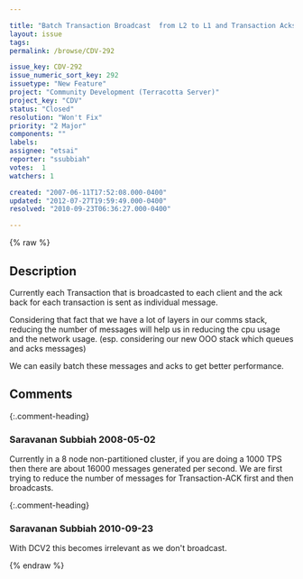 ```yaml
---

title: "Batch Transaction Broadcast  from L2 to L1 and Transaction Acks from L1s to L2 to reduce the number of messages."
layout: issue
tags: 
permalink: /browse/CDV-292

issue_key: CDV-292
issue_numeric_sort_key: 292
issuetype: "New Feature"
project: "Community Development (Terracotta Server)"
project_key: "CDV"
status: "Closed"
resolution: "Won't Fix"
priority: "2 Major"
components: ""
labels: 
assignee: "etsai"
reporter: "ssubbiah"
votes:  1
watchers: 1

created: "2007-06-11T17:52:08.000-0400"
updated: "2012-07-27T19:59:49.000-0400"
resolved: "2010-09-23T06:36:27.000-0400"

---
```




{% raw %}



## Description

<div markdown="1" class="description">

Currently each Transaction that is broadcasted to each client and the ack  back for each transaction is sent as individual message. 

Considering that fact that we have a lot of layers in our comms stack, reducing the number of messages will help us in reducing the cpu usage and the network usage. (esp. considering our new OOO stack which queues and acks messages)

We can easily batch these messages and acks to get better performance.

</div>

## Comments


{:.comment-heading}
### **Saravanan Subbiah** <span class="date">2008-05-02</span>

<div markdown="1" class="comment">

Currently in a 8 node non-partitioned cluster, if you are doing a 1000 TPS then there are about 16000 messages generated per second. We are first trying to reduce the number of messages for Transaction-ACK first and then broadcasts.

</div>


{:.comment-heading}
### **Saravanan Subbiah** <span class="date">2010-09-23</span>

<div markdown="1" class="comment">

With DCV2 this becomes irrelevant as we don't broadcast. 

</div>



{% endraw %}
